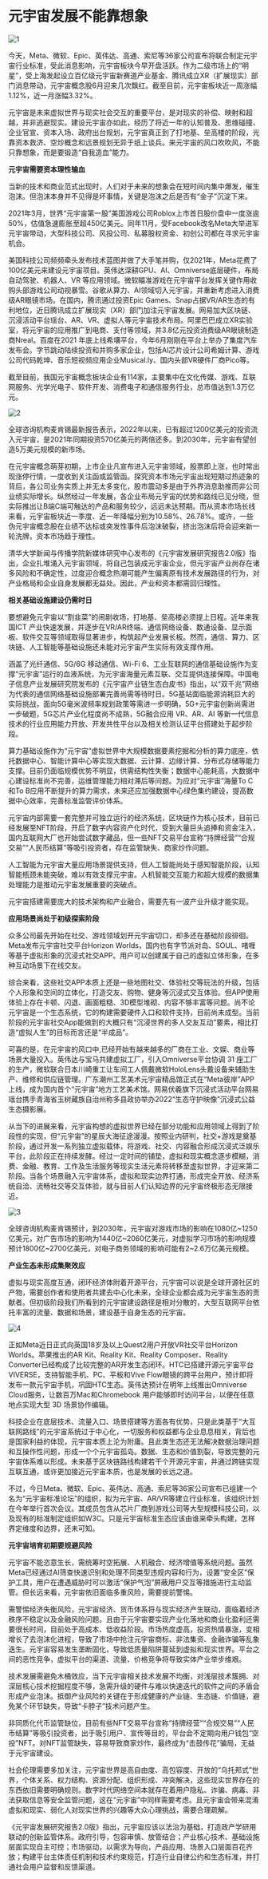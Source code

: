 #                       元宇宙发展不能靠想象

![1](165587450814414521.jpg)



​     今天，Meta、微软、Epic、英伟达、高通、索尼等36家公司宣布将联合制定元宇宙行业标准，受此消息影响，元宇宙板块今早开盘活跃。作为二级市场上的“明星”，受上海发起设立百亿级元宇宙新赛道产业基金、腾讯成立XR（扩展现实）部门消息带动，元宇宙概念股6月迎来几次飘红。截至目前，元宇宙板块近一周涨幅1.12%，近一月涨幅3.32%。

​     元宇宙是未来虚拟世界与现实社会交互的重要平台，是对现实的补偿、映射和超越，并非逃避现实。建设元宇宙亦如此，经历了将近一年的认知普及、思维碰撞、企业官宣、资本入场、政府出台规划，元宇宙真正到了打地基、垒高楼的阶段，光靠资本救济、空炒概念和远景规划无异于纸上谈兵。来元宇宙的风口吹吹风，不能只靠想象，而是要锻造“自我造血”能力。

**元宇宙需要资本理性输血**

​     当新的技术和商业范式出现时，人们对于未来的想象会在短时间内集中爆发，催生泡沫。但泡沫本身并不见得是坏事情，关键是泡沫之后是否有“金子”沉淀下来。

​     2021年3月，世界“元宇宙第一股”美国游戏公司Roblox上市首日股价盘中一度涨逾50%，估值急速膨胀至超450亿美元。同年11月，受Facebook改名Meta大举进军元宇宙带动，大型科技公司、风投公司、私募股权资金、初创公司都在寻求元宇宙机会。

​     美国科技公司频频牵头发布技术蓝图并做了大手笔并购，仅2021年，Meta花费了100亿美元来建设元宇宙项目。英伟达深耕GPU、AI、Omniverse底层硬件，布局自动驾驶、机器人、VR 等应用领域。微软瞄准游戏在元宇宙平台发挥关键作用收购头部游戏公司动视暴雪。谷歌从算力、AI领域切入元宇宙，并重新考虑进入消费级AR眼镜市场。在国内，腾讯通过投资Epic Games、Snap占据VR/AR生态的有利地位，近日腾讯成立扩展现实（XR）部门加注元宇宙发展。网易加大区块链、沉浸活动平台瑶台、AR、VR、虚拟人等元宇宙技术布局。阿里巴巴成立XR实验室，将元宇宙的应用推广到电商、支付等领域，并3.8亿元投资消费级AR眼镜制造商Nreal。百度在2021 年底上线希壤平台，今年6月刚刚在平台上举办了集度汽车发布会。字节跳动陆续投资和并购多家企业，包括AI芯片设计公司希姆计算、游戏公司代码乾坤、音乐短视频应用企业Musical.ly、国内头部VR硬件厂商Pico等。

​     截至目前，我国元宇宙概念板块企业有114家，主要集中在文化传媒、游戏、互联网服务、光学光电子、软件开发、消费电子和通信服务行业，总市值达到1.3万亿元。

![2](165587410611318763.jpg)



全球咨询机构麦肯锡最新报告表示，2022年以来，已有超过1200亿美元的投资流入元宇宙，是2021年同期投资570亿美元的两倍还多。到2030年，元宇宙有望创造5万美元规模的新市场。

在元宇宙概念萌芽初期，上市企业凡宣布进入元宇宙领域，股票即上涨，也时常出现涨停行情，一度收到关注函或监管函。探究资本市场元宇宙出现短期过热迹象的背后，各公司业务实质上并无太多变化，股市震动多是由于外界消息助推而非公司业绩实际增长。纵然经过一年发展，各企业布局元宇宙的优势和路线已见分晓，但实际推出让B端C端可触达的产品和服务较少，远远未达预期。而从资本市场长线来看，元宇宙板块近一季度、近一年降幅分别为10.58%、26.78%。或许，一些伪元宇宙概念股在业绩不达标或突发性事件后泡沫破裂，挤出泡沫后将会迎来新一轮洗牌，资本市场趋于理性。

清华大学新闻与传播学院新媒体研究中心发布的《元宇宙发展研究报告2.0版》指出，企业扎堆涌入元宇宙领域，将自己包装成元宇宙企业，但元宇宙产业尚存在诸多风险和不确定性，过度迎合概念热潮可能产生偏离原有技术发展路径的行为，对产业格局和企业自身发展都无益处。因此，产业和资本都需回归理性。

**相关基础设施建设仍需时日**

要想避免元宇宙以“割韭菜”的闹剧收场，打地基、垒高楼必须提上日程。近年来我国ICT 产业快速发展，并逐步在VR/AR终端、通信网络设备、数通设备、显示面板、软件交互等领域取得显著进步，构筑起产业发展长板。然而，通信、算力、区块链、人工智能等基础设施还未能对元宇宙产生实际有效支撑作用。

涵盖了光纤通信、5G/6G 移动通信、Wi-Fi 6、工业互联网的通信基础设施作为支撑“元宇宙”运行的血液系统，为元宇宙海量元素互联、交互提供连接保障。中国电子信息产业发展研究院发布的《元宇宙产业链生态白皮书》指出，以“双千兆”网络为代表的通信网络基础设施部署完善尚需等待时日。5G基站面临能源消耗巨大的实际挑战，面向5G毫米波频率规划政策等需进一步明确，5G+元宇宙创新尚需进一步破题，5G芯片产业化程度尚不成熟，5G融合应用 VR、AR、AI 等新一代信息技术的行业应用能力开放、开发共性平台以及相关检测认证平台搭建处于起步阶段。

算力基础设施作为“元宇宙”虚拟世界中大规模数据要素挖掘和分析的算力底座，依托数据中心、智能计算中心等实现大数据、云计算、边缘计算、分布式存储等能力支撑。目前仍面临规模优势不明显，供需结构性失衡；数据中心能耗高，大数据中心建设标准尚不完善，运维管理能力相对滞后等问题。为应对“元宇宙”海量To C和To B应用不断提升的算力需求，未来还应加强数据中心绿色集约建设，提高数据中心效率，完善标准监管评价体系。

元宇宙内部需要一套完整并可独立运行的经济系统，区块链作为核心技术，目前已经发展至NFT阶段，开启了数字内容资产化时代，受到大量巨头追捧和资金注入，国内互联网大厂也开始尝试数字藏品，但一些NFT交易平台宣称“持牌经营”“合规交易”“人民币结算”等吸引投资者，存在监管缺失、商家炒作问题。

人工智能为元宇宙大量应用场景提供支持，但人工智能尚处于感知智能阶段，认知智能瓶颈未能突破，难以有效支撑元宇宙。人机智能交互能力和超大规模的数据集处理能力是推动元宇宙发展重要的突破点。

元宇宙搭建需要庞大的技术架构和产业融合，需要先有一波产业升级才能实现。

**应用场景尚处于初级探索阶段**

众多公司最先开始在社交、游戏领域划开元宇宙切口，却多还在基础阶段徘徊。Meta发布元宇宙社交平台Horizon Worlds，国内也有字节派对岛、SOUL、啫喱等基于虚拟形象的沉浸式社交APP。用户可以创建属于自己的虚拟立体形象，在多种互动场景下在线交友。

综合来看，这些社交APP本质上还是一些地图社交、体验社交等玩法的升级，包括个人形象和空间的立体化，打造交友、购物、健身等沉浸式交互体验。但APP使用体验上存在卡顿、闪退、画面粗糙、3D模型堆砌、内容不够丰富等问题。尚不论元宇宙是一个生态系统，它的构建需要硬件入口和软件支持，目前尚未成型。当前阶段的元宇宙社交App能做到的大概只有“沉浸世界的多人交友互动”要素，相比打造“虚拟人生”的目标而言还是“半成品”。

可喜的是，在元宇宙的风口中,已经开始有越来越多的厂商在工业、文娱、商业等场景大量投入。英伟达与宝马共建虚拟工厂，引入Omniverse平台协调 31 座工厂的生产，微软联合日本川崎重工让车间工人佩戴微软HoloLens头戴设备来辅助生产、维修和供应链管理。广东潮州工艺美术元宇宙精品馆正式在“Meta彼岸”APP上线，成为国内首个“元宇宙”地方工艺美术馆。网易伏羲旗下沉浸式活动平台网易瑶台携手青海省玉树藏族自治州称多县政协举办2022“生态守护映像”沉浸式公益生态摄影展。

从当下的进展来看，元宇宙构想的虚拟世界已经在部分功能和应用领域上得到了阶段性的实现，但“元宇宙”的星辰大海征途漫漫。按照业内研判，社交+游戏是奠基阶段，通过开发一系列独立虚拟载体，将游戏、社交、内容融合形成沉浸式泛娱乐平台，此阶段正在持续发酵。经过一定时间的铺垫，虚拟和现实概念逐步模糊，消费、金融、教育、工作及生活服务等现实生活元素将转移至虚拟世界，才迎来第二阶段。当各个场景融入元宇宙体系，虚拟和现实边界打通，形成完全开放、经济系统自洽、流畅社交等交互体验，就与目前人们认知边界的元宇宙终极形态无限接近。

![3](165587409043646887.jpg)



全球咨询机构麦肯锡预计，到2030年，元宇宙对游戏市场的影响在1080亿~1250亿美元，对广告市场的影响为1440亿~2060亿美元，对虚拟学习市场的影响规模预计1800亿~2700亿美元，对电子商务领域的影响可能有2~2.6万亿美元规模。

**产业生态未形成集聚效应**

虚拟与现实高度互通，闭环经济体附着开源平台，元宇宙可以说是全球开源社区的产物，需要创作者和使用者共建去中心化未来，全球企业都会成为元宇宙生态的贡献者。但初级阶段我们所看到的元宇宙建设路径是相对分散的，大型互联网平台依托丰富的流量、数据和场景，建设基于自身生态的元宇宙。

![4](165587446529634117.jpg)



正如Meta近日正式向英国18岁及以上Quest2用户开放VR社交平台Horizon Worlds。苹果推出的AR Kit、Reality Kit、Reality Composer、Reality Converter已经构成了比较完整的AR开发生态闭环。HTC已搭建开源元宇宙平台VIVERSE，支持智能手机、PC、平板和Vive Flow眼镜的跨平台用户，预计即将发布一款元宇宙手机，巩固HTC生态。英伟达预计在明年上线推出Omniverse Cloud服务，让数百万Mac和Chromebook 用户能够即时访问平台，以便在任意地点实现大型 3D 场景协作编辑。

科技企业在底层技术、流量入口、场景搭建等方面各有优势，只是此类基于“大互联网路线”的元宇宙系统过于中心化，一切服务和权益都与企业息息相关，背后也是国家利益的体现，元宇宙本质上沦为附庸。且此类生态还无法解决数据治理问题和互操作性问题，形成一个个元宇宙孤岛。数据、生态和价值割裂，导致完整的元宇宙体系难以形成。未来基于区块链路线构建若干个开源元宇宙，并通过跨链实现互联互通，或许更加接近元宇宙本质，也是发展的长远之道。

不过，今日Meta、微软、Epic、英伟达、高通、索尼等36家公司宣布已组建一个名为“元宇宙标准论坛”的组织，拟为元宇宙、AR/VR等建立行业标准，该组织计划在今年举行首次会议。其成员包含从芯片厂商到游戏公司等大型规模科技公司，以及现有的标准制定组织如W3C。只是元宇宙标准生态应该由谁来牵头构建，怎样界定维度和边界，还未可知。

**元宇宙培育初期要规避风险**

元宇宙不能恣意生长，需统筹时空拓展、人机融合、经济增值等系统问题。虽然Meta已经通过AI筛查快速识别和处理不同类型违规内容和行为，设置“安全区”保护工具，用户在遭遇威胁时可以激活“保护气泡”屏蔽用户交互等措施进行主动监管。但长远来看，元宇宙依旧面临多重风险，需要提前警惕。

需警惕经济失衡风险，元宇宙经济、货币体系将与现实经济产生联动，面临着经济秩序不稳定以及金融风险问题。且由于元宇宙要实现产业化落地和商业化盈利还需要很长时间，目前处于高成本、低收益阶段。市场热度虚高，投资热情暴涨，变相增长了去泡沫化进程，导致了市场中抢注元宇宙商标、非法集资、金融诈骗等乱象迭生。元宇宙容易发生垄断固化，导致低质量陷阱蔓延到虚拟和现实世界。平台之间的恶性竞争，虚拟平台的渠道、流量、价格竞争将导致实体产业举步维艰。

技术发展需避免木桶效应，当下元宇宙相关技术发展不均衡，对浅层技术簇拥、对深层核心技术挖掘程度不够，急需升级的硬件与难以快速迭代的软件之间的矛盾会形成产业泡沫。抵御产业风险的关键在于形成健康的产业链、生态链、价值链，避免某个环节缺失，导致“卡脖子”技术问题产生。

非同质化代币监管缺位，目前有些NFT交易平台宣称“持牌经营”“合规交易”“人民币结算”等吸引投资者，出于吸引用户、宣传等目的，平台会不定期向用户钱包“空投”NFT。对NFT监管缺失，容易导致商家炒作，最终成为“击鼓传花”骗局，无益于元宇宙建设。

社会伦理需要多加关注，元宇宙世界是高自由度、高包容度、开放的“乌托邦式”世界，个体关系、权力结构、资源分配、组织形成、冲突解决，这些现实世界存在的东西依旧需要明确规则。数字时代网络空间本就存在着用户隐私、诈骗、病毒、非法获取信息等安全监管问题，这在“元宇宙”中同样需要考虑。且元宇宙会带来混淆虚拟和现实、弱化人对现实世界的兴趣等大众心理挑战，需要合理疏解。

《元宇宙发展研究报告2.0版》指出，元宇宙应该以法治为基础，打造政产学研用联动的创新监管体系。政府引导，包容审慎、放管结合；产业核心技术、基础设施层面实现自主可控；市场驱动，以需求为导向，产品应用、场景入口层面百花齐放；构建平台主体责任机制和技术约束规范，打造行业自律公约和生态标准，并打通社会用户监督和反馈渠道。